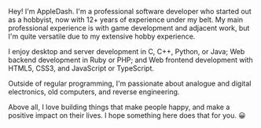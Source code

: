 Hey! I'm AppleDash. I'm a professional software developer who started out as a hobbyist, now with 12+ years of experience under my belt. My main professional experience is with game development and adjacent work, but I'm quite versatile due to my extensive hobby experience.

I enjoy desktop and server development in C, C++, Python, or Java; Web backend development in Ruby or PHP; and Web frontend development with HTML5, CSS3, and JavaScript or TypeScript.

Outside of regular programming, I'm passionate about analogue and digital electronics, old computers, and reverse engineering.

Above all, I love building things that make people happy, and make a positive impact on their lives. I hope something here does that for you. 😀

